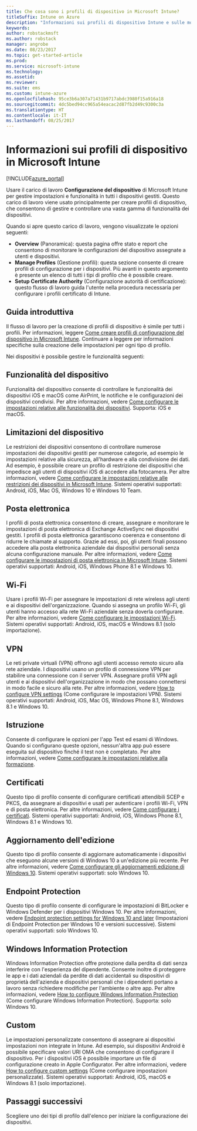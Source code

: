 ```yaml
---
title: Che cosa sono i profili di dispositivo in Microsoft Intune?
titleSuffix: Intune on Azure
description: "Informazioni sui profili di dispositivo Intune e sulle modalità di gestione e protezione dei dispositivi nell'azienda.\""
keywords: 
author: robstackmsft
ms.author: robstack
manager: angrobe
ms.date: 08/23/2017
ms.topic: get-started-article
ms.prod: 
ms.service: microsoft-intune
ms.technology: 
ms.assetid: 
ms.reviewer: 
ms.suite: ems
ms.custom: intune-azure
ms.openlocfilehash: 95ce3b6a307a71431b9717abdc3980f15a916a18
ms.sourcegitcommit: 4dc5bed94cc965a54eacac2d87fb2d49c9300c3a
ms.translationtype: HT
ms.contentlocale: it-IT
ms.lasthandoff: 08/25/2017
---
```

# <a name="what-are-microsoft-intune-device-profiles"></a>Informazioni sui profili di dispositivo in Microsoft Intune

[!INCLUDE[azure_portal](./includes/azure_portal.md)]

Usare il carico di lavoro **Configurazione del dispositivo** di Microsoft Intune per gestire impostazioni e funzionalità in tutti i dispositivi gestiti. Questo carico di lavoro viene usato principalmente per creare profili di dispositivo, che consentono di gestire e controllare una vasta gamma di funzionalità dei dispositivi.

Quando si apre questo carico di lavoro, vengono visualizzate le opzioni seguenti:

- **Overview** (Panoramica): questa pagina offre stato e report che consentono di monitorare le configurazioni del dispositivo assegnate a utenti e dispositivi.
- **Manage Profiles** (Gestione profili): questa sezione consente di creare profili di configurazione per i dispositivi. Più avanti in questo argomento è presente un elenco di tutti i tipi di profilo che è possibile creare.
- **Setup Certificate Authority** (Configurazione autorità di certificazione): questo flusso di lavoro guida l'utente nella procedura necessaria per configurare i profili certificato di Intune.

## <a name="getting-started"></a>Guida introduttiva

Il flusso di lavoro per la creazione di profili di dispositivo è simile per tutti i profili. Per informazioni, leggere [Come creare profili di configurazione del dispositivo in Microsoft Intune](device-profile-create.md). Continuare a leggere per informazioni specifiche sulla creazione delle impostazioni per ogni tipo di profilo.

Nei dispositivi è possibile gestire le funzionalità seguenti:

## <a name="device-features"></a>Funzionalità del dispositivo

Funzionalità del dispositivo consente di controllare le funzionalità dei dispositivi iOS e macOS come AirPrint, le notifiche e le configurazioni dei dispositivi condivisi.
Per altre informazioni, vedere [Come configurare le impostazioni relative alle funzionalità dei dispositivi](device-features-configure.md). Supporta: iOS e macOS.

## <a name="device-restrictions"></a>Limitazioni del dispositivo
Le restrizioni dei dispositivi consentono di controllare numerose impostazioni dei dispositivi gestiti per numerose categorie, ad esempio le impostazioni relative alla sicurezza, all'hardware e alla condivisione dei dati. Ad esempio, è possibile creare un profilo di restrizione dei dispositivi che impedisce agli utenti di dispositivi iOS di accedere alla fotocamera.
Per altre informazioni, vedere [Come configurare le impostazioni relative alle restrizioni dei dispositivi in Microsoft Intune](device-restrictions-configure.md). Sistemi operativi supportati: Android, iOS, Mac OS, Windows 10 e Windows 10 Team.

## <a name="email"></a>Posta elettronica
I profili di posta elettronica consentono di creare, assegnare e monitorare le impostazioni di posta elettronica di Exchange ActiveSync nei dispositivi gestiti. I profili di posta elettronica garantiscono coerenza e consentono di ridurre le chiamate al supporto. Grazie ad essi, poi, gli utenti finali possono accedere alla posta elettronica aziendale dai dispositivi personali senza alcuna configurazione manuale.
Per altre informazioni, vedere [Come configurare le impostazioni di posta elettronica in Microsoft Intune](email-settings-configure.md). Sistemi operativi supportati: Android, iOS, Windows Phone 8.1 e Windows 10.

## <a name="wi-fi"></a>Wi-Fi
Usare i profili Wi-Fi per assegnare le impostazioni di rete wireless agli utenti e ai dispositivi dell'organizzazione. Quando si assegna un profilo Wi-Fi, gli utenti hanno accesso alla rete Wi-Fi aziendale senza doverla configurare.
Per altre informazioni, vedere [Come configurare le impostazioni Wi-Fi](wi-fi-settings-configure.md). Sistemi operativi supportati: Android, iOS, macOS e Windows 8.1 (solo importazione).

## <a name="vpn"></a>VPN
Le reti private virtuali (VPN) offrono agli utenti accesso remoto sicuro alla rete aziendale. I dispositivi usano un profilo di connessione VPN per stabilire una connessione con il server VPN. Assegnare profili VPN agli utenti e ai dispositivi dell'organizzazione in modo che possano connettersi in modo facile e sicuro alla rete.
Per altre informazioni, vedere [How to configure VPN settings](vpn-settings-configure.md) (Come configurare le impostazioni VPN).
Sistemi operativi supportati: Android, iOS, Mac OS, Windows Phone 8.1, Windows 8.1 e Windows 10.

## <a name="education"></a>Istruzione
Consente di configurare le opzioni per l'app Test ed esami di Windows. Quando si configurano queste opzioni, nessun'altra app può essere eseguita sul dispositivo finché il test non è completato.
Per altre informazioni, vedere [Come configurare le impostazioni relative alla formazione](education-settings-configure.md).

## <a name="certificates"></a>Certificati
Questo tipo di profilo consente di configurare certificati attendibili SCEP e PKCS, da assegnare ai dispositivi e usati per autenticare i profili Wi-Fi, VPN e di posta elettronica.
Per altre informazioni, vedere [Come configurare i certificati](certificates-configure.md). Sistemi operativi supportati: Android, iOS, Windows Phone 8.1, Windows 8.1 e Windows 10.

## <a name="edition-upgrade"></a>Aggiornamento dell'edizione
Questo tipo di profilo consente di aggiornare automaticamente i dispositivi che eseguono alcune versioni di Windows 10 a un'edizione più recente.
Per altre informazioni, vedere [Come configurare gli aggiornamenti edizione di Windows 10](edition-upgrade-configure-windows-10.md). Sistemi operativi supportati: solo Windows 10.

## <a name="endpoint-protection"></a>Endpoint Protection
Questo tipo di profilo consente di configurare le impostazioni di BitLocker e Windows Defender per i dispositivi Windows 10.
Per altre informazioni, vedere [Endpoint protection settings for Windows 10 and later](endpoint-protection-windows-10.md) (Impostazioni di Endpoint Protection per Windows 10 e versioni successive). Sistemi operativi supportati: solo Windows 10.

## <a name="windows-information-protection"></a>Windows Information Protection
Windows Information Protection offre protezione dalla perdita di dati senza interferire con l'esperienza del dipendente. Consente inoltre di proteggere le app e i dati aziendali da perdite di dati accidentali su dispositivi di proprietà dell'azienda e dispositivi personali che i dipendenti portano a lavoro senza richiedere modifiche per l'ambiente o altre app.
Per altre informazioni, vedere [How to configure Windows Information Protection](windows-information-protection-configure.md) (Come configurare Windows Information Protection). Supporta: solo Windows 10.

## <a name="custom"></a>Custom
Le impostazioni personalizzate consentono di assegnare ai dispositivi impostazioni non integrate in Intune. Ad esempio, sui dispositivi Android è possibile specificare valori URI OMA che consentono di configurare il dispositivo. Per i dispositivi iOS è possibile importare un file di configurazione creato in Apple Configurator.
Per altre informazioni, vedere [How to configure custom settings](custom-settings-configure.md) (Come configurare impostazioni personalizzate). Sistemi operativi supportati: Android, iOS, macOS e Windows 8.1 (solo importazione).

## <a name="next-steps"></a>Passaggi successivi
Scegliere uno dei tipi di profilo dall'elenco per iniziare la configurazione dei dispositivi.

